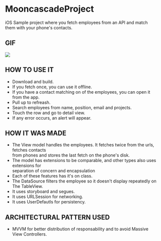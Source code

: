 # MooncascadeProject

iOS Sample project where you fetch employees from an API and match them with your phone's contacts.

## GIF
![](https://media.giphy.com/media/j3NmZO88hF5BA2tGf1/giphy.gif)

## HOW TO USE IT
  - Download and build.
  - If you fetch once, you can use it offline.
  - If you have a contact matching on of the employees, you can open it from the app.
  - Pull up to refreash.
  - Search employees from name, position, email and projects.
  - Touch the row and go to detail view.
  - If any error occurs, an alert will appear.

## HOW IT WAS MADE
  - The View model handles the employees. It fetches twice from the urls, fetches contacts<br/>
    from phones and stores the last fetch on the phone's disk.
  - The model has extensions to be comparable, and other types also uses extensions for<br/>
    separation of concern and encapsulation
  - Each of these features has it's on class.
  - The DataSource filters the employee so it doesn't display repeatedly on The TableView.
  - It uses storyboard and segues.
  - It uses URLSession for networking.
  - It uses UserDefautls for persistency.

## ARCHITECTURAL PATTERN USED
  - MVVM for better distribution of responsability and to avoid Massive View Controllers.
